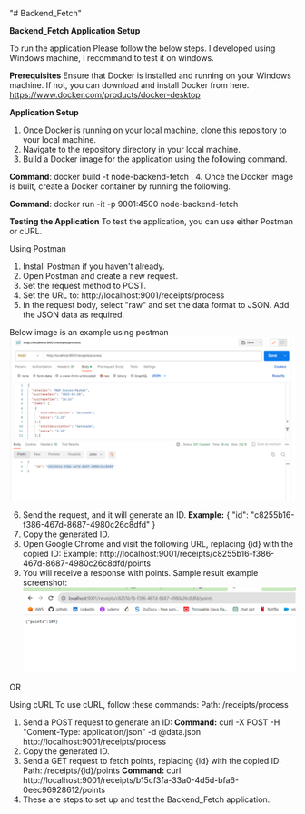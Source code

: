 "# Backend_Fetch" 

__Backend_Fetch Application Setup__

To run the application Please follow the below steps.
I developed using Windows machine, I recommand to test it on windows.

__Prerequisites__
Ensure that Docker is installed and running on your Windows machine. If not, you can download and install Docker from here. https://www.docker.com/products/docker-desktop

__Application Setup__
1. Once Docker is running on your local machine, clone this repository to your local machine.
2. Navigate to the repository directory in your local machine.
3. Build a Docker image for the application using the following command.

__Command__: docker build -t node-backend-fetch .
4. Once the Docker image is built, create a Docker container by running the following.

__Command__: docker run -it -p 9001:4500 node-backend-fetch

__Testing the Application__
To test the application, you can use either Postman or cURL.

Using Postman
1. Install Postman if you haven't already.
2. Open Postman and create a new request.
3. Set the request method to POST.
4. Set the URL to: http://localhost:9001/receipts/process
5. In the request body, select "raw" and set the data format to JSON. Add the JSON data as required.

Below image is an example using postman
![Alt text](image.png)

6. Send the request, and it will generate an ID.
__Example:__ 
{
    "id": "c8255b16-f386-467d-8687-4980c26c8dfd"
}
7. Copy the generated ID.
8. Open Google Chrome and visit the following URL, replacing {id} with the copied ID:
Example:
http://localhost:9001/receipts/c8255b16-f386-467d-8687-4980c26c8dfd/points
9. You will receive a response with points.
Sample result example screenshot:
![Alt text](image-1.png)

OR

Using cURL
To use cURL, follow these commands:
Path: /receipts/process
1. Send a POST request to generate an ID:
__Command:__ curl -X POST -H "Content-Type: application/json" -d @data.json http://localhost:9001/receipts/process
2. Copy the generated ID.
3. Send a GET request to fetch points, replacing {id} with the copied ID:
Path: /receipts/{id}/points
__Command:__ curl http://localhost:9001/receipts/b15cf3fa-33a0-4d5d-bfa6-0eec96928612/points
4. These are steps to set up and test the Backend_Fetch application.
